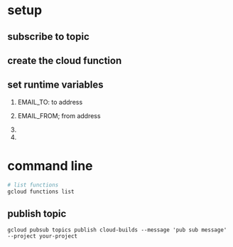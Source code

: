 # setup

## subscribe to topic

## create the cloud function

## set runtime variables
1. EMAIL_TO: to address
2. EMAIL_FROM; from address
3. 

1. 

# command line

```bash
# list functions
gcloud functions list

```


## publish topic
`gcloud pubsub topics publish cloud-builds --message 'pub sub message' --project your-project`
